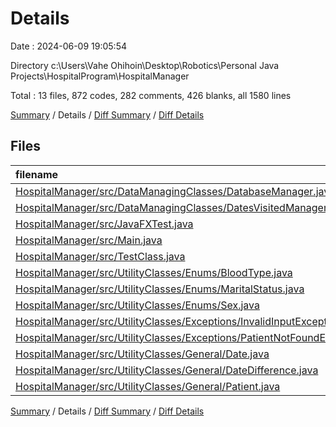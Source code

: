 # Details

Date : 2024-06-09 19:05:54

Directory c:\\Users\\Vahe Ohihoin\\Desktop\\Robotics\\Personal Java Projects\\HospitalProgram\\HospitalManager

Total : 13 files,  872 codes, 282 comments, 426 blanks, all 1580 lines

[Summary](results.md) / Details / [Diff Summary](diff.md) / [Diff Details](diff-details.md)

## Files
| filename | language | code | comment | blank | total |
| :--- | :--- | ---: | ---: | ---: | ---: |
| [HospitalManager/src/DataManagingClasses/DatabaseManager.java](/HospitalManager/src/DataManagingClasses/DatabaseManager.java) | Java | 68 | 35 | 37 | 140 |
| [HospitalManager/src/DataManagingClasses/DatesVisitedManager.java](/HospitalManager/src/DataManagingClasses/DatesVisitedManager.java) | Java | 10 | 0 | 6 | 16 |
| [HospitalManager/src/JavaFXTest.java](/HospitalManager/src/JavaFXTest.java) | Java | 4 | 0 | 4 | 8 |
| [HospitalManager/src/Main.java](/HospitalManager/src/Main.java) | Java | 185 | 51 | 93 | 329 |
| [HospitalManager/src/TestClass.java](/HospitalManager/src/TestClass.java) | Java | 16 | 0 | 14 | 30 |
| [HospitalManager/src/UtilityClasses/Enums/BloodType.java](/HospitalManager/src/UtilityClasses/Enums/BloodType.java) | Java | 66 | 0 | 16 | 82 |
| [HospitalManager/src/UtilityClasses/Enums/MaritalStatus.java](/HospitalManager/src/UtilityClasses/Enums/MaritalStatus.java) | Java | 38 | 7 | 9 | 54 |
| [HospitalManager/src/UtilityClasses/Enums/Sex.java](/HospitalManager/src/UtilityClasses/Enums/Sex.java) | Java | 5 | 5 | 4 | 14 |
| [HospitalManager/src/UtilityClasses/Exceptions/InvalidInputException.java](/HospitalManager/src/UtilityClasses/Exceptions/InvalidInputException.java) | Java | 7 | 0 | 6 | 13 |
| [HospitalManager/src/UtilityClasses/Exceptions/PatientNotFoundException.java](/HospitalManager/src/UtilityClasses/Exceptions/PatientNotFoundException.java) | Java | 7 | 5 | 5 | 17 |
| [HospitalManager/src/UtilityClasses/General/Date.java](/HospitalManager/src/UtilityClasses/General/Date.java) | Java | 278 | 32 | 108 | 418 |
| [HospitalManager/src/UtilityClasses/General/DateDifference.java](/HospitalManager/src/UtilityClasses/General/DateDifference.java) | Java | 27 | 15 | 16 | 58 |
| [HospitalManager/src/UtilityClasses/General/Patient.java](/HospitalManager/src/UtilityClasses/General/Patient.java) | Java | 161 | 132 | 108 | 401 |

[Summary](results.md) / Details / [Diff Summary](diff.md) / [Diff Details](diff-details.md)